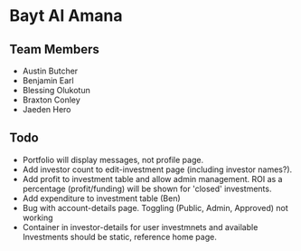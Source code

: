 <h1>Bayt Al Amana</h1>
<h2>Team Members</h2>
<ul>
<li>Austin Butcher</li>
<li>Benjamin Earl</li>
<li>Blessing Olukotun</li>
<li>Braxton Conley</li>
<li>Jaeden Hero</li>
</ul>
<h2>Todo</h2>
<ul>
<li>Portfolio will display messages, not profile page.</li>
<li>Add investor count to edit-investment page (including investor names?).</li>
<li>Add profit to investment table and allow admin management. ROI as a percentage (profit/funding) will be shown for 'closed' investments.</li>
<li>Add expenditure to investment table (Ben)</li>
<li>Bug with account-details page. Toggling (Public, Admin, Approved) not working</li>
<li>Container in investor-details for user investmnets and available Investments should be static, reference home page.</li>

</ul>
